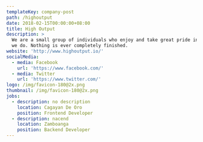 ```yaml
---
templateKey: company-post
path: /highoutput
date: 2018-02-15T00:00:00+08:00
title: High Output
description: >
  We are a small group of individuals who enjoy and take great pride in the work
  we do. Nothing is ever completely finished. 
website: 'http://www.highoutput.io/'
socialMedia:
  - media: Facebook
    url: 'https://www.facebook.com/'
  - media: Twitter
    url: 'https://www.twitter.com/'
logo: /img/favicon-180@2x.png
thumbnail: /img/favicon-180@2x.png
jobs:
  - description: no description
    location: Cagayan De Oro
    position: Frontend Developer
  - description: nacend
    location: Zamboanga
    position: Backend Developer
---
```



